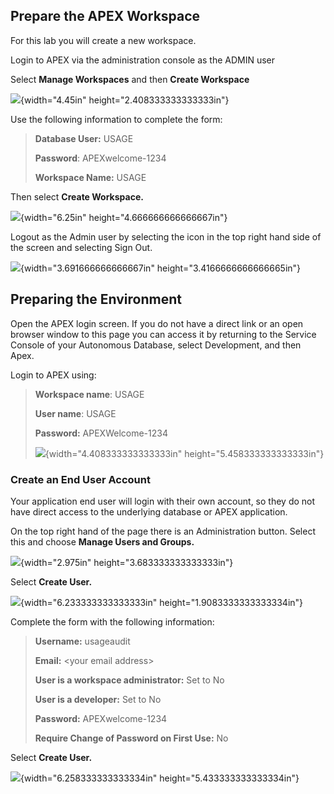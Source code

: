 Prepare the APEX Workspace
--------------------------

For this lab you will create a new workspace.

Login to APEX via the administration console as the ADMIN user

Select **Manage Workspaces** and then **Create Workspace**

![](C:/Users/MEASHWOR/Documents/ADB-APEX/lab600/media/image1.png){width="4.45in" height="2.408333333333333in"}

Use the following information to complete the form:

> **Database User:** USAGE
>
> **Password**: APEXwelcome-1234
>
> **Workspace Name:** USAGE

Then select **Create Workspace.**

![](C:/Users/MEASHWOR/Documents/ADB-APEX/lab600/media/image2.png){width="6.25in" height="4.666666666666667in"}

Logout as the Admin user by selecting the icon in the top right hand
side of the screen and selecting Sign Out.

![](C:/Users/MEASHWOR/Documents/ADB-APEX/lab600/media/image3.png){width="3.691666666666667in"
height="3.4166666666666665in"}

Preparing the Environment
-------------------------

Open the APEX login screen. If you do not have a direct link or an open
browser window to this page you can access it by returning to the
Service Console of your Autonomous Database, select Development, and
then Apex.

Login to APEX using:

> **Workspace name**: USAGE
>
> **User name**: USAGE
>
> **Password:** APEXWelcome-1234
>
> ![](C:/Users/MEASHWOR/Documents/ADB-APEX/lab600/media/image4.png){width="4.408333333333333in"
> height="5.458333333333333in"}

### 

### Create an End User Account

Your application end user will login with their own account, so they do
not have direct access to the underlying database or APEX application.

On the top right hand of the page there is an Administration button.
Select this and choose **Manage Users and Groups.**

![](C:/Users/MEASHWOR/Documents/ADB-APEX/lab600/media/image5.png){width="2.975in" height="3.683333333333333in"}

Select **Create User.**

![](C:/Users/MEASHWOR/Documents/ADB-APEX/lab600/media/image6.png){width="6.233333333333333in"
height="1.9083333333333334in"}

Complete the form with the following information:

> **Username:** usageaudit
>
> **Email:** \<your email address\>
>
> **User is a workspace administrator:** Set to No
>
> **User is a developer:** Set to No
>
> **Password:** APEXwelcome-1234
>
> **Require Change of Password on First Use:** No

Select **Create User.**

![](C:/Users/MEASHWOR/Documents/ADB-APEX/lab600/media/image7.png){width="6.258333333333334in"
height="5.433333333333334in"}